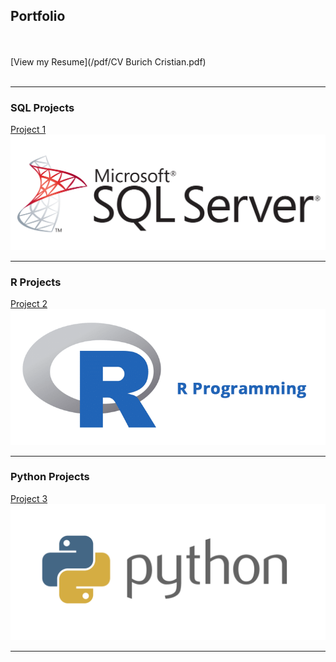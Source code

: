 ## Portfolio
 <br><br>
 [View my Resume](/pdf/CV Burich Cristian.pdf)
 <br><br>
 
---

### SQL Projects

[Project 1](/sample_page)
<img src="images/1768.sql_logo.png?raw=true"/>

---

### R Projects

[Project 2 ]()
<img src="images/cover.png?raw=true"/>

---

### Python Projects

[Project 3 ]()
<img src="images/20151126041145_python-logo.png?raw=true"/>

---

